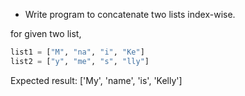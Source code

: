 * Write program to concatenate two lists index-wise.

for given two list,

```py
list1 = ["M", "na", "i", "Ke"]
list2 = ["y", "me", "s", "lly"]
```

Expected result:
['My', 'name', 'is', 'Kelly']